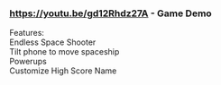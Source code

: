 ### https://youtu.be/gd12Rhdz27A - Game Demo
Features:
<br />
Endless Space Shooter
<br />
Tilt phone to move spaceship
<br />
Powerups 
<br />
Customize High Score Name